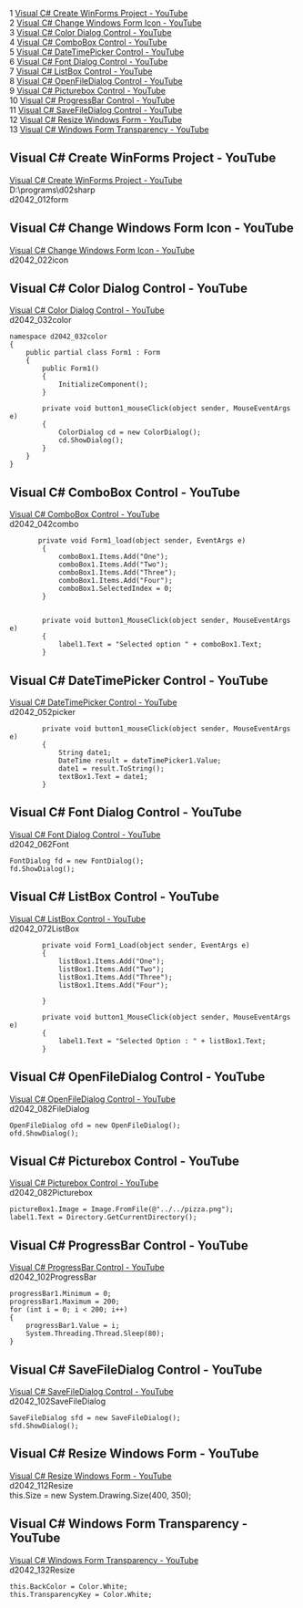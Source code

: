 1 [Visual C# Create WinForms Project - YouTube](#Visual-C#-Create-WinForms-Project---YouTube)  
2 [Visual C# Change Windows Form Icon - YouTube](#Visual-C#-Change-Windows-Form-Icon---YouTube)  
3 [Visual C# Color Dialog Control - YouTube](#Visual-C#-Color-Dialog-Control---YouTube)  
4 [Visual C# ComboBox Control - YouTube](#Visual-C#-ComboBox-Control---YouTube)  
5 [Visual C# DateTimePicker Control - YouTube](#Visual-C#-DateTimePicker-Control---YouTube)  
6 [Visual C# Font Dialog Control - YouTube](#Visual-C#-Font-Dialog-Control---YouTube)  
7 [Visual C# ListBox Control - YouTube](#Visual-C#-ListBox-Control---YouTube)  
8 [Visual C# OpenFileDialog Control - YouTube](#Visual-C#-OpenFileDialog-Control---YouTube)  
9 [Visual C# Picturebox Control - YouTube](#Visual-C#-Picturebox-Control---YouTube)  
10 [Visual C# ProgressBar Control - YouTube](#Visual-C#-ProgressBar-Control---YouTube)  
11 [Visual C# SaveFileDialog Control - YouTube](#Visual-C#-SaveFileDialog-Control---YouTube)  
12 [Visual C# Resize Windows Form - YouTube](#Visual-C#-Resize-Windows-Form---YouTube)  
13 [Visual C# Windows Form Transparency - YouTube](#Visual-C#-Windows-Form-Transparency---YouTube)  
## Visual C# Create WinForms Project - YouTube  
[Visual C# Create WinForms Project - YouTube](https://www.youtube.com/watch?v=eByGuqy5bcw&list=PLUY1lsOTtPeL8korF_BXhfwyVpas_EEVY)  
D:\programs\d02sharp  
d2042_012form
  
## Visual C# Change Windows Form Icon - YouTube  
[Visual C# Change Windows Form Icon - YouTube](https://www.youtube.com/watch?v=4lcBHDeUJ2E&list=PLUY1lsOTtPeL8korF_BXhfwyVpas_EEVY&index=2)  
d2042_022icon  
## Visual C# Color Dialog Control - YouTube  
[Visual C# Color Dialog Control - YouTube](https://www.youtube.com/watch?v=AydfWXkCI2c&list=PLUY1lsOTtPeL8korF_BXhfwyVpas_EEVY&index=3)  
d2042_032color  
```
namespace d2042_032color
{
    public partial class Form1 : Form
    {
        public Form1()
        {
            InitializeComponent();
        }

        private void button1_mouseClick(object sender, MouseEventArgs e)
        {
            ColorDialog cd = new ColorDialog();
            cd.ShowDialog();
        }
    }
}
```
## Visual C# ComboBox Control - YouTube  
[Visual C# ComboBox Control - YouTube](https://www.youtube.com/watch?v=yA-QfsReVLc&list=PLUY1lsOTtPeL8korF_BXhfwyVpas_EEVY&index=4)  
d2042_042combo
```
       private void Form1_load(object sender, EventArgs e)
        {
            comboBox1.Items.Add("One");
            comboBox1.Items.Add("Two");
            comboBox1.Items.Add("Three");
            comboBox1.Items.Add("Four");
            comboBox1.SelectedIndex = 0;
        }
        

        private void button1_MouseClick(object sender, MouseEventArgs e)
        {
            label1.Text = "Selected option " + comboBox1.Text;
        }
```  
## Visual C# DateTimePicker Control - YouTube  
[Visual C# DateTimePicker Control - YouTube](https://www.youtube.com/watch?v=NH7Cf_KB0qU&list=PLUY1lsOTtPeL8korF_BXhfwyVpas_EEVY&index=5)  
d2042_052picker  
```
        private void button1_mouseClick(object sender, MouseEventArgs e)
        {
            String date1;
            DateTime result = dateTimePicker1.Value;
            date1 = result.ToString();
            textBox1.Text = date1;
        }
```
## Visual C# Font Dialog Control - YouTube  
[Visual C# Font Dialog Control - YouTube](https://www.youtube.com/watch?v=ILbo6gsQSFI&list=PLUY1lsOTtPeL8korF_BXhfwyVpas_EEVY&index=6)  
d2042_062Font  
```
FontDialog fd = new FontDialog();
fd.ShowDialog();
```  
## Visual C# ListBox Control - YouTube  
[Visual C# ListBox Control - YouTube](https://www.youtube.com/watch?v=AX6FH0246Co&list=PLUY1lsOTtPeL8korF_BXhfwyVpas_EEVY&index=7)  
d2042_072ListBox  
```
        private void Form1_Load(object sender, EventArgs e)
        {
            listBox1.Items.Add("One");
            listBox1.Items.Add("Two");
            listBox1.Items.Add("Three");
            listBox1.Items.Add("Four");

        }

        private void button1_MouseClick(object sender, MouseEventArgs e)
        {
            label1.Text = "Selected Option : " + listBox1.Text;
        }
```
## Visual C# OpenFileDialog Control - YouTube  
[Visual C# OpenFileDialog Control - YouTube](https://www.youtube.com/watch?v=dG_Ah8Bt8LE&list=PLUY1lsOTtPeL8korF_BXhfwyVpas_EEVY&index=8)  
d2042_082FileDialog
```
OpenFileDialog ofd = new OpenFileDialog();
ofd.ShowDialog();
```
## Visual C# Picturebox Control - YouTube  
[Visual C# Picturebox Control - YouTube](https://www.youtube.com/watch?v=6f_lZM-f6-Q&list=PLUY1lsOTtPeL8korF_BXhfwyVpas_EEVY&index=9)  
d2042_082Picturebox   
```
pictureBox1.Image = Image.FromFile(@"../../pizza.png");
label1.Text = Directory.GetCurrentDirectory();
```
## Visual C# ProgressBar Control - YouTube  
[Visual C# ProgressBar Control - YouTube](https://www.youtube.com/watch?v=KQP5oe-rQj4&list=PLUY1lsOTtPeL8korF_BXhfwyVpas_EEVY&index=10)  
d2042_102ProgressBar  
```
progressBar1.Minimum = 0;
progressBar1.Maximum = 200;
for (int i = 0; i < 200; i++)
{
	progressBar1.Value = i;
	System.Threading.Thread.Sleep(80);
}
```
## Visual C# SaveFileDialog Control - YouTube  
[Visual C# SaveFileDialog Control - YouTube](https://www.youtube.com/watch?v=jFI0T6HvcXk&list=PLUY1lsOTtPeL8korF_BXhfwyVpas_EEVY&index=11)  
d2042_102SaveFileDialog  
```
SaveFileDialog sfd = new SaveFileDialog();
sfd.ShowDialog();
```
## Visual C# Resize Windows Form - YouTube  
[Visual C# Resize Windows Form - YouTube](https://www.youtube.com/watch?v=gG7IzMQKV-8&list=PLUY1lsOTtPeL8korF_BXhfwyVpas_EEVY&index=12)  
d2042_112Resize  
this.Size = new System.Drawing.Size(400, 350);  
## Visual C# Windows Form Transparency - YouTube  
[Visual C# Windows Form Transparency - YouTube](https://www.youtube.com/watch?v=u7lrbwx0V40&list=PLUY1lsOTtPeL8korF_BXhfwyVpas_EEVY&index=13)  
d2042_132Resize  
```
this.BackColor = Color.White;
this.TransparencyKey = Color.White;
```